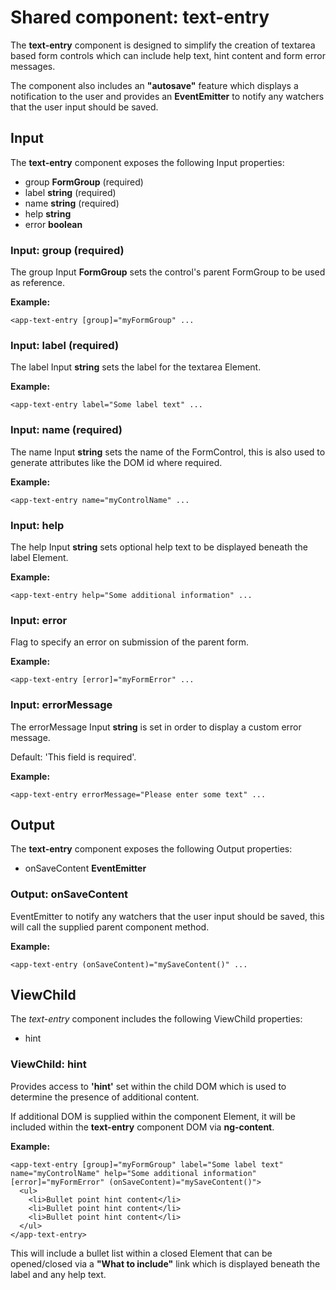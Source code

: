 # Shared component: text-entry

The **text-entry** component is designed to simplify the creation of textarea based form controls which can include help text, hint content and form error messages.

The component also includes an **"autosave"** feature which displays a notification to the user and provides an **EventEmitter** to notify any watchers that the user input should be saved. 

## Input

The **text-entry** component exposes the following Input properties:

* group **FormGroup** (required)
* label **string** (required)
* name **string** (required)
* help **string**
* error **boolean**

### Input: group (required)

The group Input **FormGroup** sets the control's parent FormGroup to be used as reference.

**Example:**

`<app-text-entry [group]="myFormGroup" ...`

### Input: label (required)

The label Input **string** sets the label for the textarea Element.

**Example:**

`<app-text-entry label="Some label text" ...`

### Input: name (required)

The name Input **string** sets the name of the FormControl, this is also used to generate attributes like the DOM id where required.

**Example:**

`<app-text-entry name="myControlName" ...`

### Input: help

The help Input **string** sets optional help text to be displayed beneath the label Element.

**Example:**

`<app-text-entry help="Some additional information" ...`

### Input: error

Flag to specify an error on submission of the parent form.

**Example:**

`<app-text-entry [error]="myFormError" ...`

### Input: errorMessage

The errorMessage Input **string** is set in order to display a custom error message.

Default: 'This field is required'.

**Example:**

`<app-text-entry errorMessage="Please enter some text" ...`


## Output

The **text-entry** component exposes the following Output properties:

* onSaveContent **EventEmitter**

### Output: onSaveContent

EventEmitter to notify any watchers that the user input should be saved, this will call the supplied parent component method.

**Example:**

`<app-text-entry (onSaveContent)="mySaveContent()" ...`

## ViewChild

The *text-entry* component includes the following ViewChild properties:

* hint

### ViewChild: hint

Provides access to **'hint'** set within the child DOM which is used to determine the presence of additional content.

If additional DOM is supplied within the component Element, it will be included within the **text-entry** component DOM via **ng-content**. 

**Example:**

```
<app-text-entry [group]="myFormGroup" label="Some label text" name="myControlName" help="Some additional information" [error]="myFormError" (onSaveContent)="mySaveContent()">
  <ul>
    <li>Bullet point hint content</li>
    <li>Bullet point hint content</li>
    <li>Bullet point hint content</li>
  </ul>
</app-text-entry>
``` 

This will include a bullet list within a closed Element that can be opened/closed via a **"What to include"** link which is displayed beneath the label and any help text.
